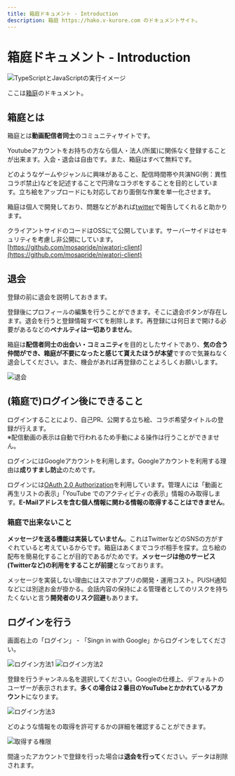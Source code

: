 ```yaml
---
title: 箱庭ドキュメント - Introduction
description: 箱庭 https://hako.v-kurore.com のドキュメントサイト。
---
```


# 箱庭ドキュメント - Introduction

<img :src="$withBase('/images/hako/top.png')" alt="TypeScriptとJavaScriptの実行イメージ">


ここは[箱庭](https://freeboll.com)のドキュメント。

<ClientOnly>
  <CallInFeedAdsense />
</ClientOnly>


## 箱庭とは

箱庭とは**動画配信者同士**のコミュニティサイトです。

Youtubeアカウントをお持ちの方なら個人・法人(所属)に関係なく登録することが出来ます。入会・退会は自由です。また、箱庭はすべて無料です。

どのようなゲームやジャンルに興味があること、配信時間帯や共演NG(例：異性コラボ禁止)などを記述することで円滑なコラボをすることを目的としています。立ち絵をアップロードにも対応しており面倒な作業を単一化させます。

箱庭は個人で開発しており、問題などがあれば[twitter](https://twitter.com/v_kurore)で報告してくれると助かります。

クライアントサイドのコードはOSSにて公開しています。サーバーサイドはセキュリティを考慮し非公開にしています。  
[https://github.com/mosapride/niwatori-client](https://github.com/mosapride/niwatori-client)

## 退会

登録の前に退会を説明しておきます。

登録後にプロフィールの編集を行うことができます。そこに退会ボタンが存在します。退会を行うと登録情報すべてを削除します。再登録には何日まで開ける必要があるなどの**ペナルティは一切ありません**。

箱庭は**配信者同士の出会い・コミュニティ**を目的としたサイトであり、**気の合う仲間ができ、箱庭が不要になったと感じて貰えたほうが本望**ですので気兼ねなく退会してください。また、機会があれば再登録のことよろしくお願いします。

<img class="border" :src="$withBase('/images/hako/withDrawal.png')" alt="退会">

## (箱庭で)ログイン後にできること

ログインすることにより、自己PR、公開する立ち絵、コラボ希望タイトルの登録が行えます。  
※配信動画の表示は自動で行われるため手動による操作は行うことができません。

ログインにはGoogleアカウントを利用します。Googleアカウントを利用する理由は**成りすまし防止**のためです。

ログインには[OAuth 2.0 Authorization](https://developers.google.com/youtube/v3/guides/authentication)を利用しています。管理人には「動画と再生リストの表示」「YouTube でのアクティビティの表示」情報のみ取得します。**E-Mailアドレスを含む個人情報に関わる情報の取得することはできません**。

### 箱庭で出来ないこと

**メッセージを送る機能は実装していません**。これはTwitterなどのSNSの方がすぐれていると考えているからです。箱庭はあくまでコラボ相手を探す。立ち絵の配布を簡易化することが目的であるがためです。**メッセージは他のサービス(Twitterなど)の利用をすることが前提**となっております。

メッセージを実装しない理由にはスマホアプリの開発・運用コスト。PUSH通知などには別途お金が掛かる。会話内容の保持による管理者としてのリスクを持ちたくないと言う**開発者のリスク回避**もあります。

## ログインを行う

画面右上の「ログイン」 - 「Singn in with Google」からログインをしてください。

<img class="border" :src="$withBase('/images/hako/kuro-login1.png')" alt="ログイン方法1">

<img class="border" :src="$withBase('/images/hako/kuro-login2.png')" alt="ログイン方法2">

登録を行うチャンネル名を選択してください。Googleの仕様上、デフォルトのユーザーが表示されます。**多くの場合は２番目のYouTubeとかかれているアカウント**になります。

<img class="border" :src="$withBase('/images/hako/kuro-login3.png')" alt="ログイン方法3">

どのような情報をの取得を許可するかの詳細を確認することができます。

<img class="border" :src="$withBase('/images/hako/kuro-login0.png')" alt="取得する権限">

間違ったアカウントで登録を行った場合は**退会を行って**ください。データは削除されます。
